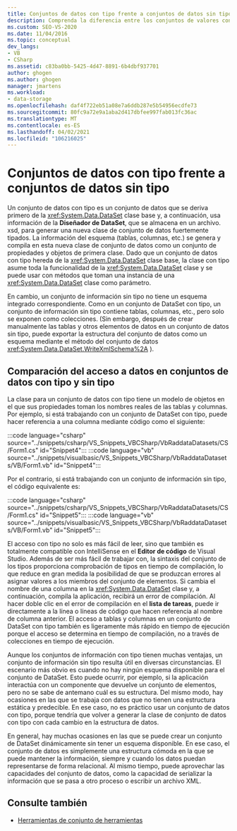 ```yaml
---
title: Conjuntos de datos con tipo frente a conjuntos de datos sin tipo
description: Comprenda la diferencia entre los conjuntos de valores con tipo y sin tipo. Compare el acceso a los datos en conjuntos de datos con tipo y sin tipo.
ms.custom: SEO-VS-2020
ms.date: 11/04/2016
ms.topic: conceptual
dev_langs:
- VB
- CSharp
ms.assetid: c83ba0bb-5425-4d47-8891-6b4dbf937701
author: ghogen
ms.author: ghogen
manager: jmartens
ms.workload:
- data-storage
ms.openlocfilehash: daf4f722eb51a08e7a6ddb287e5b54956ecdfe73
ms.sourcegitcommit: 80fc9a72e9a1aba2d417dbfee997fab013fc36ac
ms.translationtype: MT
ms.contentlocale: es-ES
ms.lasthandoff: 04/02/2021
ms.locfileid: "106216025"
---
```

# <a name="typed-vs-untyped-datasets"></a>Conjuntos de datos con tipo frente a conjuntos de datos sin tipo
Un conjunto de datos con tipo es un conjunto de datos que se deriva primero de la <xref:System.Data.DataSet> clase base y, a continuación, usa información de la **Diseñador de DataSet**, que se almacena en un archivo. xsd, para generar una nueva clase de conjunto de datos fuertemente tipados. La información del esquema (tablas, columnas, etc.) se genera y compila en esta nueva clase de conjunto de datos como un conjunto de propiedades y objetos de primera clase. Dado que un conjunto de datos con tipo hereda de la <xref:System.Data.DataSet> clase base, la clase con tipo asume toda la funcionalidad de la <xref:System.Data.DataSet> clase y se puede usar con métodos que toman una instancia de una <xref:System.Data.DataSet> clase como parámetro.

En cambio, un conjunto de información sin tipo no tiene un esquema integrado correspondiente. Como en un conjunto de DataSet con tipo, un conjunto de información sin tipo contiene tablas, columnas, etc., pero solo se exponen como colecciones. (Sin embargo, después de crear manualmente las tablas y otros elementos de datos en un conjunto de datos sin tipo, puede exportar la estructura del conjunto de datos como un esquema mediante el método del conjunto de datos <xref:System.Data.DataSet.WriteXmlSchema%2A> ).

## <a name="contrast-data-access-in-typed-and-untyped-datasets"></a>Comparación del acceso a datos en conjuntos de datos con tipo y sin tipo
La clase para un conjunto de datos con tipo tiene un modelo de objetos en el que sus propiedades toman los nombres reales de las tablas y columnas. Por ejemplo, si está trabajando con un conjunto de DataSet con tipo, puede hacer referencia a una columna mediante código como el siguiente:

:::code language="csharp" source="../snippets/csharp/VS_Snippets_VBCSharp/VbRaddataDatasets/CS/Form1.cs" id="Snippet4":::
:::code language="vb" source="../snippets/visualbasic/VS_Snippets_VBCSharp/VbRaddataDatasets/VB/Form1.vb" id="Snippet4":::

Por el contrario, si está trabajando con un conjunto de información sin tipo, el código equivalente es:

:::code language="csharp" source="../snippets/csharp/VS_Snippets_VBCSharp/VbRaddataDatasets/CS/Form1.cs" id="Snippet5":::
:::code language="vb" source="../snippets/visualbasic/VS_Snippets_VBCSharp/VbRaddataDatasets/VB/Form1.vb" id="Snippet5":::

El acceso con tipo no solo es más fácil de leer, sino que también es totalmente compatible con IntelliSense en el **Editor de código** de Visual Studio. Además de ser más fácil de trabajar con, la sintaxis del conjunto de los tipos proporciona comprobación de tipos en tiempo de compilación, lo que reduce en gran medida la posibilidad de que se produzcan errores al asignar valores a los miembros del conjunto de elementos. Si cambia el nombre de una columna en la <xref:System.Data.DataSet> clase y, a continuación, compila la aplicación, recibirá un error de compilación. Al hacer doble clic en el error de compilación en el **lista de tareas**, puede ir directamente a la línea o líneas de código que hacen referencia al nombre de columna anterior. El acceso a tablas y columnas en un conjunto de DataSet con tipo también es ligeramente más rápido en tiempo de ejecución porque el acceso se determina en tiempo de compilación, no a través de colecciones en tiempo de ejecución.

Aunque los conjuntos de información con tipo tienen muchas ventajas, un conjunto de información sin tipo resulta útil en diversas circunstancias. El escenario más obvio es cuando no hay ningún esquema disponible para el conjunto de DataSet. Esto puede ocurrir, por ejemplo, si la aplicación interactúa con un componente que devuelve un conjunto de elementos, pero no se sabe de antemano cuál es su estructura. Del mismo modo, hay ocasiones en las que se trabaja con datos que no tienen una estructura estática y predecible. En ese caso, no es práctico usar un conjunto de datos con tipo, porque tendría que volver a generar la clase de conjunto de datos con tipo con cada cambio en la estructura de datos.

En general, hay muchas ocasiones en las que se puede crear un conjunto de DataSet dinámicamente sin tener un esquema disponible. En ese caso, el conjunto de datos es simplemente una estructura cómoda en la que se puede mantener la información, siempre y cuando los datos puedan representarse de forma relacional. Al mismo tiempo, puede aprovechar las capacidades del conjunto de datos, como la capacidad de serializar la información que se pasa a otro proceso o escribir un archivo XML.

## <a name="see-also"></a>Consulte también

- [Herramientas de conjunto de herramientas](../data-tools/dataset-tools-in-visual-studio.md)
